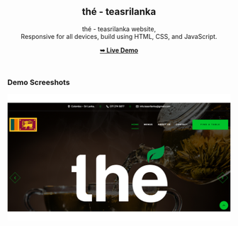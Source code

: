 <div align="center">
  

  <br />
  <br />

  <h2 align="center">thé - teasrilanka</h2>

  thé - teasrilanka website, <br />Responsive for all devices, build using HTML, CSS, and JavaScript.

  <a href="https://github.com/tenzalorde/main.git"><strong>➥ Live Demo</strong></a>

</div>

<br />

### Demo Screeshots

![Grilli Desktop Demo](./readme-images/desktop.png "Desktop Demo")

